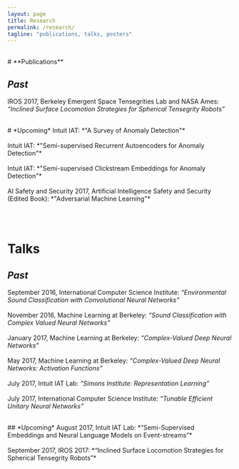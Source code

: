 ```yaml
---
layout: page
title: Research
permalink: /research/
tagline: "publications, talks, posters"
---
```


<br>
# **Publications**

## *Past*


IROS 2017, Berkeley Emergent Space Tensegrities Lab and NASA Ames: *“Inclined Surface Locomotion Strategies for Spherical Tensegrity Robots”*
<br>


<br>
# *Upcoming*
Intuit IAT: *"A Survey of Anomaly Detection"*
<br><br>
Intuit IAT: *"Semi-supervised Recurrent Autoencoders for Anomaly Detection"*
<br><br>
Intuit IAT: *"Semi-supervised Clickstream Embeddings for Anomaly Detection"*
<br><br>
AI Safety and Security 2017, Artificial Intelligence Safety and Security (Edited Book): *"Adversarial Machine Learning"*

<br><br>
# **Talks**

## *Past*

September 2016, International Computer Science Institute: *“Environmental Sound Classification with Convolutional Neural Networks”*
<br><br>
November 2016, Machine Learning at Berkeley: *“Sound Classification with Complex Valued Neural Networks”*
<br><br>
January 2017, Machine Learning at Berkeley: *“Complex-Valued Deep Neural Networks”*
<br><br>
May 2017, Machine Learning at Berkeley: *“Complex-Valued Deep Neural Networks: Activation Functions”*
<br><br>
 July 2017, Intuit IAT Lab: *“Simons Institute: Representation Learning”*
<br><br>
 July 2017, International Computer Science Institute: *“Tunable Efficient Unitary Neural Networks”*

<br>
## *Upcoming*
August 2017, Intuit IAT Lab: *“Semi-Supervised Embeddings and Neural Language Models on Event-streams”*
<br><br>
September 2017, IROS 2017: *“Inclined Surface Locomotion Strategies for Spherical Tensegrity Robots”*

